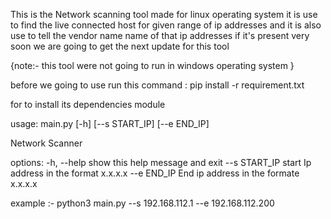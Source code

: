 This is the Network scanning tool made for linux operating system it is use to find the live connected host for given range of ip addresses and it is also use to tell the vendor name name of that ip addresses if it's present very soon we are going to get the next update for this tool

{note:- this tool were not going to run in windows operating system }

before we going to use run this command :
    pip install -r requirement.txt

for to install  its dependencies module 

usage: main.py [-h] [--s START_IP] [--e END_IP]

Network Scanner

options:
  -h, --help    show this help message and exit
  --s START_IP  start Ip address in the format
                x.x.x.x
  --e END_IP    End ip address in the formate
                x.x.x.x
                       
example :- python3 main.py --s 192.168.112.1 --e 192.168.112.200
